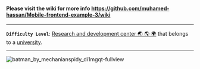 #### Please visit the wiki for more info https://github.com/muhamed-hassan/Mobile-frontend-example-3/wiki

***

**`Difficulty Level`**: [Research and development center 🌏 🌎 🌍](https://en.wikipedia.org/wiki/Research_and_development) that belongs to a [university](https://en.wikipedia.org/wiki/University).

***

![batman_by_mechanianspidy_di1mgqt-fullview](https://github.com/user-attachments/assets/68a0f2e1-40a0-49b5-bef2-66140d1681bf)

